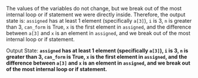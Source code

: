 The values of the variables do not change, but we break out of the most internal loop or if statement we were directly inside. Therefore, the output state is: `assigned` has at least 1 element (specifically `a[3]`), `i` is 3, `n` is greater than 3, `can_form` is True, `x` is the first element in `assigned`, and the difference between `a[3]` and `x` is an element in `assigned`, and we break out of the most internal loop or if statement.

Output State: **`assigned` has at least 1 element (specifically `a[3]`), `i` is 3, `n` is greater than 3, `can_form` is True, `x` is the first element in `assigned`, and the difference between `a[3]` and `x` is an element in `assigned`, and we break out of the most internal loop or if statement.**